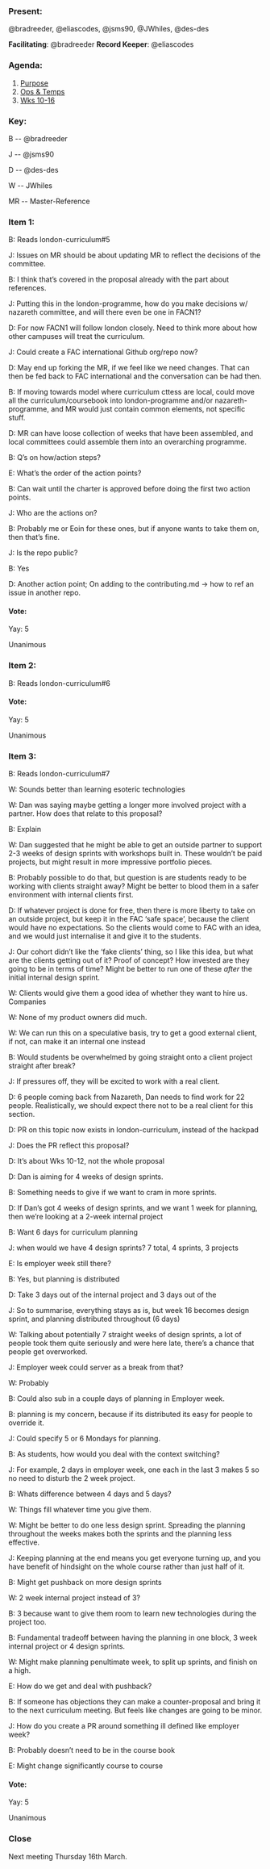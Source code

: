 ### Present: 
@bradreeder, @eliascodes, @jsms90, @JWhiles, @des-des

**Facilitating**: @bradreeder
**Record Keeper**: @eliascodes


### Agenda:
1. [Purpose](https://github.com/foundersandcoders/london-curriculum/issues/4)
2. [Ops & Temps](https://github.com/foundersandcoders/london-curriculum/issues/5)
3. [Wks 10-16](https://github.com/foundersandcoders/london-curriculum/issues/6)


### Key:
B -- @bradreeder

J -- @jsms90

D -- @des-des

W -- JWhiles

MR -- Master-Reference


### Item 1:
B: Reads london-curriculum#5

J: Issues on MR should be about updating MR to reflect the decisions of the committee.

B: I think that’s covered in the proposal already with the part about references.

J: Putting this in the london-programme, how do you make decisions w/ nazareth committee, and will there even be one in FACN1?

D: For now FACN1 will follow london closely. Need to think more about how other campuses will treat the curriculum.

J: Could create a FAC international Github org/repo now?

D: May end up forking the MR, if we feel like we need changes. That can then be fed back to FAC international and the conversation can be had then.

B: If moving towards model where curriculum cttess are local, could move all the curriculum/coursebook into london-programme and/or nazareth-programme, and MR would just contain common elements, not specific stuff.

D: MR can have loose collection of weeks that have been assembled, and local committees could assemble them into an overarching programme.

B: Q’s on how/action steps?

E: What’s the order of the action points?

B: Can wait until the charter is approved before doing the first two action points.

J: Who are the actions on?

B: Probably me or Eoin for these ones, but if anyone wants to take them on, then that’s fine.

J: Is the repo public?

B: Yes

D: Another action point; On adding to the contributing.md -> how to ref an issue in another repo.

#### Vote:
Yay: 5

Unanimous

### Item 2:
B: Reads london-curriculum#6

#### Vote:
Yay: 5

Unanimous

### Item 3:
B: Reads london-curriculum#7

W: Sounds better than learning esoteric technologies

W: Dan was saying maybe getting a longer more involved project with a partner. How does that relate to this proposal?

B: Explain

W: Dan suggested that he might be able to get an outside partner to support 2-3 weeks of design sprints with workshops built in. These wouldn’t be paid projects, but might result in more impressive portfolio pieces.

B: Probably possible to do that, but question is are students ready to be working with clients straight away? Might be better to blood them in a safer environment with internal clients first.

D: If whatever project is done for free, then there is more liberty to take on an outside project, but keep it in the FAC ‘safe space’, because the client would have no expectations. So the clients would come to FAC with an idea, and we would just internalise it and give it to the students.

J: Our cohort didn’t like the ‘fake clients’ thing, so I like this idea, but what are the clients getting out of it? Proof of concept? How invested are they going to be in terms of time? Might be better to run one of these _after_ the initial internal design sprint.

W: Clients would give them a good idea of whether they want to hire us. Companies 

W: None of my product owners did much.

W: We can run this on a speculative basis, try to get a good external client, if not, can make it an internal one instead

B: Would students be overwhelmed by going straight onto a client project straight after break?

J: If pressures off, they will be excited to work with a real client.

D: 6 people coming back from Nazareth, Dan needs to find work for 22 people. Realistically, we should expect there not to be a real client for this section.

D: PR on this topic now exists in london-curriculum, instead of the hackpad

J: Does the PR reflect this proposal?

D: It’s about Wks 10-12, not the whole proposal

D: Dan is aiming for 4 weeks of design sprints.

B: Something needs to give if we want to cram in more sprints.

D: If Dan’s got 4 weeks of design sprints, and we want 1 week for planning, then we’re looking at a 2-week internal project

B: Want 6 days for curriculum planning

J: when would we have 4 design sprints? 7 total, 4 sprints, 3 projects

E: Is employer week still there?

B: Yes, but planning is distributed

D: Take 3 days out of the internal project and 3 days out of the 

J: So to summarise, everything stays as is, but week 16 becomes design sprint, and planning distributed throughout (6 days)

W: Talking about potentially 7 straight weeks of design sprints, a lot of people took them quite seriously and were here late, there’s a chance that people get overworked.

J: Employer week could server as a break from that?

W: Probably

B: Could also sub in a couple days of planning in Employer week.

B: planning is my concern, because if its distributed its easy for people to override it.

J: Could specify 5 or 6 Mondays for planning.

B: As students, how would you deal with the context switching?

J: For example, 2 days in employer week, one each in the last 3 makes 5 so no need to disturb the 2 week project.

B: Whats difference between 4 days and 5 days?

W: Things fill whatever time you give them.

W: Might be better to do one less design sprint. Spreading the planning throughout the weeks makes both the sprints and the planning less effective.

J: Keeping planning at the end means you get everyone turning up, and you have benefit of hindsight on the whole course rather than just half of it.

B: Might get pushback on more design sprints

W: 2 week internal project instead of 3?

B: 3 because want to give them room to learn new technologies during the project too.

B: Fundamental tradeoff between having the planning in one block, 3 week internal project or 4 design sprints.

W: Might make planning penultimate week, to split up sprints, and finish on a high.

E: How do we get and deal with pushback?

B: If someone has objections they can make a counter-proposal and bring it to the next curriculum meeting. But feels like changes are going to be minor.

J: How do you create a PR around something ill defined like employer week?

B: Probably doesn’t need to be in the course book

E: Might change significantly course to course

#### Vote:
Yay: 5

Unanimous

### Close
Next meeting Thursday 16th March.
